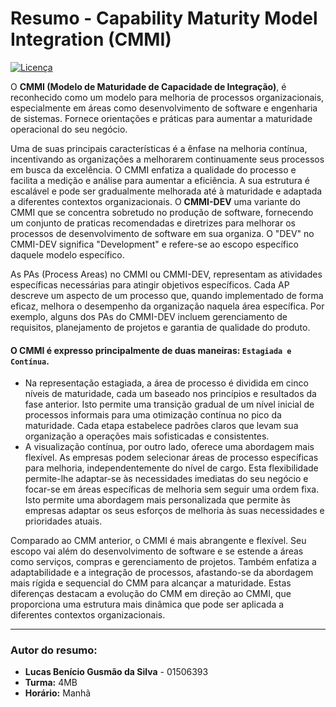 # Resumo - Capability Maturity Model Integration (CMMI)

[![Licença](https://licensebuttons.net/p/zero/1.0/88x31.png)](https://github.com/lukebgds/resumoCMMI/blob/main/LICENSE)

O **CMMI (Modelo de Maturidade de Capacidade de Integração)**, é reconhecido como um modelo para melhoria de processos organizacionais, especialmente em áreas como desenvolvimento de software e engenharia de sistemas. Fornece orientações e práticas para aumentar a maturidade operacional do seu negócio.

Uma de suas principais características é a ênfase na melhoria contínua, incentivando as organizações a melhorarem continuamente seus processos em busca da excelência. O CMMI enfatiza a qualidade do processo e facilita a medição e análise para aumentar a eficiência. A sua estrutura é escalável e pode ser gradualmente melhorada até à maturidade e adaptada a diferentes contextos organizacionais. O **CMMI-DEV** uma variante do CMMI que se concentra sobretudo no produção de software, fornecendo um conjunto de praticas recomendadas e diretrizes para melhorar os processos de desenvolvimento de software em sua organiza. O "DEV" no CMMI-DEV significa "Development" e refere-se ao escopo específico daquele modelo específico.

As PAs (Process Areas) no CMMI ou CMMI-DEV, representam as atividades específicas necessárias para atingir objetivos específicos. Cada AP descreve um aspecto de um processo que, quando implementado de forma eficaz, melhora o desempenho da organização naquela área específica. Por exemplo, alguns dos PAs do CMMI-DEV incluem gerenciamento de requisitos, planejamento de projetos e garantia de qualidade do produto.

#### O CMMI é expresso principalmente de duas maneiras: ``Estagiada e Contínua``. 

- Na representação estagiada, a área de processo é dividida em cinco níveis de maturidade, cada um baseado nos princípios e resultados da fase anterior. Isto permite uma transição gradual de um nível inicial de processos informais  para uma otimização contínua no pico da maturidade. Cada etapa estabelece padrões claros que levam sua organização a operações mais sofisticadas e consistentes. 
- A visualização contínua, por outro lado,  oferece uma abordagem mais flexível. As empresas podem selecionar áreas de processo específicas para melhoria, independentemente do nível de cargo. Esta flexibilidade permite-lhe adaptar-se às necessidades imediatas do seu negócio e focar-se em áreas específicas de melhoria sem  seguir uma ordem fixa. Isto permite uma abordagem mais personalizada que permite às empresas adaptar os seus esforços de melhoria às suas necessidades e prioridades atuais.

Comparado ao CMM anterior, o CMMI é mais abrangente e flexível. Seu escopo vai além do desenvolvimento de software e se estende a áreas como serviços, compras e gerenciamento de projetos. Também enfatiza a adaptabilidade e a integração de processos, afastando-se da abordagem mais rígida e sequencial do CMM para alcançar a maturidade. Estas diferenças destacam a evolução do CMM em direção ao CMMI, que proporciona uma estrutura mais dinâmica que pode ser aplicada a diferentes contextos organizacionais.

---

### Autor do resumo:

- **Lucas Benício Gusmão da Silva** - 01506393 
- **Turma:** 4MB
- **Horário:** Manhã
